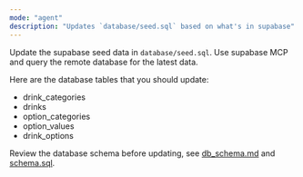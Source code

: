 ```yaml
---
mode: "agent"
description: "Updates `database/seed.sql` based on what's in supabase"
---
```


Update the supabase seed data in `database/seed.sql`. Use supabase MCP and query the remote database for the latest data.

Here are the database tables that you should update:

- drink_categories
- drinks
- option_categories
- option_values
- drink_options

Review the database schema before updating, see [db_schema.md](/docs/specs/db_schema.md) and [schema.sql](/database/schema.sql).
